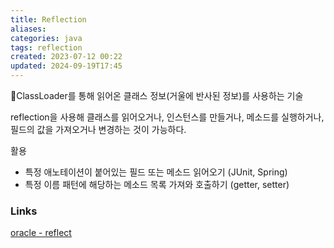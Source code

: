 ```yaml
---
title: Reflection
aliases: 
categories: java
tags: reflection
created: 2023-07-12 00:22
updated: 2024-09-19T17:45
---
```


ClassLoader를 통해 읽어온 클래스 정보(거울에 반사된 정보)를 사용하는 기술

reflection을 사용해 클래스를 읽어오거나, 인스턴스를 만들거나, 메소드를 실행하거나, 필드의 값을 가져오거나 변경하는 것이 가능하다.

활용
- 특정 애노테이션이 붙어있는 필드 또는 메소드 읽어오기 (JUnit, Spring)
- 특정 이름 패턴에 해당하는 메소드 목록 가져와 호출하기 (getter, setter)

### Links

[oracle - reflect](https://docs.oracle.com/javase/tutorial/reflect/)
